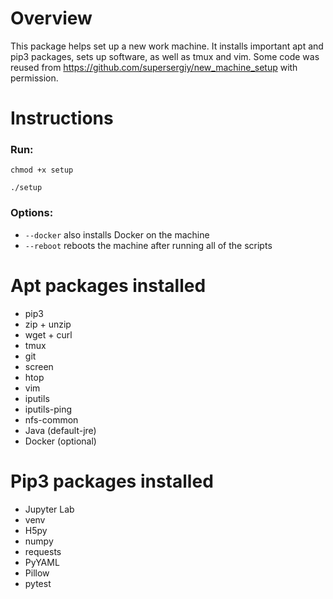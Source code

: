 # Overview

This package helps set up a new work machine. It installs important apt and pip3 packages, sets up software, as well as tmux and vim. Some code was reused from https://github.com/supersergiy/new_machine_setup with permission. 

# Instructions
### Run:

`chmod +x setup`

`./setup `

### Options: 

- `--docker` also installs Docker on the machine
- `--reboot` reboots the machine after running all of the scripts


# Apt packages installed
- pip3
- zip + unzip
- wget + curl
- tmux
- git
- screen
- htop
- vim
- iputils
- iputils-ping
- nfs-common
- Java (default-jre)
- Docker (optional)

# Pip3 packages installed
- Jupyter Lab
- venv
- H5py
- numpy
- requests
- PyYAML
- Pillow
- pytest

